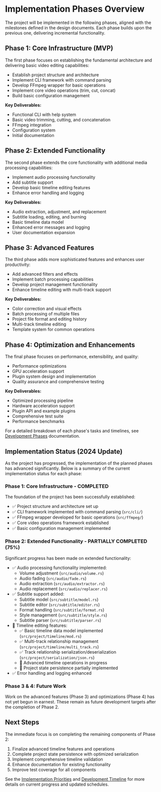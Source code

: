 # Implementation Phases Overview

The project will be implemented in the following phases, aligned with the milestones defined in the design documents. Each phase builds upon the previous one, delivering incremental functionality.

## Phase 1: Core Infrastructure (MVP)

The first phase focuses on establishing the fundamental architecture and delivering basic video editing capabilities:

- Establish project structure and architecture
- Implement CLI framework with command parsing
- Develop FFmpeg wrapper for basic operations
- Implement core video operations (trim, cut, concat)
- Build basic configuration management

**Key Deliverables:**
- Functional CLI with help system
- Basic video trimming, cutting, and concatenation
- FFmpeg integration
- Configuration system
- Initial documentation

## Phase 2: Extended Functionality

The second phase extends the core functionality with additional media processing capabilities:

- Implement audio processing functionality
- Add subtitle support
- Develop basic timeline editing features
- Enhance error handling and logging

**Key Deliverables:**
- Audio extraction, adjustment, and replacement
- Subtitle loading, editing, and burning
- Basic timeline data model
- Enhanced error messages and logging
- User documentation expansion

## Phase 3: Advanced Features

The third phase adds more sophisticated features and enhances user productivity:

- Add advanced filters and effects
- Implement batch processing capabilities
- Develop project management functionality
- Enhance timeline editing with multi-track support

**Key Deliverables:**
- Color correction and visual effects
- Batch processing of multiple files
- Project file format and editing history
- Multi-track timeline editing
- Template system for common operations

## Phase 4: Optimization and Enhancements

The final phase focuses on performance, extensibility, and quality:

- Performance optimizations
- GPU acceleration support
- Plugin system design and implementation
- Quality assurance and comprehensive testing

**Key Deliverables:**
- Optimized processing pipeline
- Hardware acceleration support
- Plugin API and example plugins
- Comprehensive test suite
- Performance benchmarks

For a detailed breakdown of each phase's tasks and timelines, see [Development Phases](../development_phases/) documentation. 

## Implementation Status (2024 Update)

As the project has progressed, the implementation of the planned phases has advanced significantly. Below is a summary of the current implementation status for each phase:

### Phase 1: Core Infrastructure - COMPLETED

The foundation of the project has been successfully established:

- ✅ Project structure and architecture set up
- ✅ CLI framework implemented with command parsing (`src/cli/`)
- ✅ FFmpeg wrapper developed for basic operations (`src/ffmpeg/`)
- ✅ Core video operations framework established
- ✅ Basic configuration management implemented

### Phase 2: Extended Functionality - PARTIALLY COMPLETED (75%)

Significant progress has been made on extended functionality:

- ✅ Audio processing functionality implemented:
  - Volume adjustment (`src/audio/volume.rs`)
  - Audio fading (`src/audio/fade.rs`)
  - Audio extraction (`src/audio/extractor.rs`)
  - Audio replacement (`src/audio/replacer.rs`)
- ✅ Subtitle support added:
  - Subtitle model (`src/subtitle/model.rs`)
  - Subtitle editor (`src/subtitle/editor.rs`)
  - Format handling (`src/subtitle/format.rs`)
  - Style management (`src/subtitle/style.rs`)
  - Subtitle parser (`src/subtitle/parser.rs`)
- 🔄 Timeline editing features:
  - ✅ Basic timeline data model implemented (`src/project/timeline/mod.rs`)
  - ✅ Multi-track relationship management (`src/project/timeline/multi_track.rs`)
  - ✅ Track relationship serialization/deserialization (`src/project/serialization/json.rs`)
  - 🔄 Advanced timeline operations in progress
  - 🔄 Project state persistence partially implemented
- ✅ Error handling and logging enhanced

### Phase 3 & 4: Future Work

Work on the advanced features (Phase 3) and optimizations (Phase 4) has not yet begun in earnest. These remain as future development targets after the completion of Phase 2.

## Next Steps

The immediate focus is on completing the remaining components of Phase 2:

1. Finalize advanced timeline features and operations
2. Complete project state persistence with optimized serialization
3. Implement comprehensive timeline validation
4. Enhance documentation for existing functionality
5. Improve test coverage for all components

See the [Implementation Priorities](05_priorities.md) and [Development Timeline](04_timeline.md) for more details on current progress and updated schedules. 